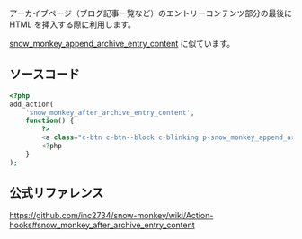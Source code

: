 アーカイブページ（ブログ記事一覧など）のエントリーコンテンツ部分の最後に HTML を挿入する際に利用します。

[snow_monkey_append_archive_entry_content](https://happy-snow-monkey.olein-design.com/snow_monkey_append_archive_entry_content/) に似ています。

## ソースコード
```php
<?php
add_action(
	'snow_monkey_after_archive_entry_content',
	function() {
		?>
		<a class="c-btn c-btn--block c-blinking p-snow_monkey_append_archive_entry_content" href="<?php echo esc_url( home_url( '/snow_monkey_append_archive_entry_content' ) ); ?>" role="button">snow_monkey_append_archive_entry_content</a>
		<?php
	}
);
```

## 公式リファレンス
https://github.com/inc2734/snow-monkey/wiki/Action-hooks#snow_monkey_after_archive_entry_content
